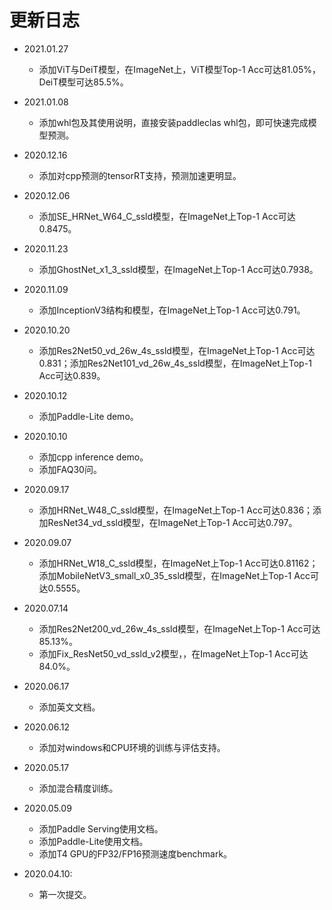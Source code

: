 # 更新日志



- 2021.01.27
   * 添加ViT与DeiT模型，在ImageNet上，ViT模型Top-1 Acc可达81.05%，DeiT模型可达85.5%。

- 2021.01.08
    * 添加whl包及其使用说明，直接安装paddleclas whl包，即可快速完成模型预测。

- 2020.12.16
    * 添加对cpp预测的tensorRT支持，预测加速更明显。

- 2020.12.06
    * 添加SE_HRNet_W64_C_ssld模型，在ImageNet上Top-1 Acc可达0.8475。

- 2020.11.23
    * 添加GhostNet_x1_3_ssld模型，在ImageNet上Top-1 Acc可达0.7938。

- 2020.11.09
    * 添加InceptionV3结构和模型，在ImageNet上Top-1 Acc可达0.791。

- 2020.10.20
    * 添加Res2Net50_vd_26w_4s_ssld模型，在ImageNet上Top-1 Acc可达0.831；添加Res2Net101_vd_26w_4s_ssld模型，在ImageNet上Top-1 Acc可达0.839。

- 2020.10.12
    * 添加Paddle-Lite demo。

- 2020.10.10
    * 添加cpp inference demo。
    * 添加FAQ30问。

- 2020.09.17
    * 添加HRNet_W48_C_ssld模型，在ImageNet上Top-1 Acc可达0.836；添加ResNet34_vd_ssld模型，在ImageNet上Top-1 Acc可达0.797。

* 2020.09.07
    * 添加HRNet_W18_C_ssld模型，在ImageNet上Top-1 Acc可达0.81162；添加MobileNetV3_small_x0_35_ssld模型，在ImageNet上Top-1 Acc可达0.5555。

* 2020.07.14
    * 添加Res2Net200_vd_26w_4s_ssld模型，在ImageNet上Top-1 Acc可达85.13%。
    * 添加Fix_ResNet50_vd_ssld_v2模型，，在ImageNet上Top-1 Acc可达84.0%。

* 2020.06.17
    * 添加英文文档。

* 2020.06.12
    * 添加对windows和CPU环境的训练与评估支持。

* 2020.05.17
    * 添加混合精度训练。

* 2020.05.09
    * 添加Paddle Serving使用文档。
    * 添加Paddle-Lite使用文档。
    * 添加T4 GPU的FP32/FP16预测速度benchmark。

* 2020.04.10:
    * 第一次提交。

